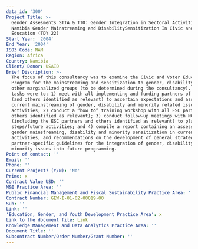 ```yaml
---
data_id: '300'
Project Title: >-
  Gender Assesments STTA & TTO: Gender Integration in Sectoral Activities:
  Namibia Gender Mainstreaming and DisabilitySensitization In Civic and Voter
  Education (TDY 22)
Start Year: '2004'
End Year: '2004'
ISO3 Code: NAM
Region: Africa
Country: Namibia
Client/ Donor: USAID
Brief Discription: >-
  The focus of this consultancy was to examine the Civic and Voter Education
  Program for the mainstreaming and sensitization to gender, disability and
  other marginalized groups (to be determined during the consultancy). The main
  tasks were to: 1) meet with all implementing and funding partners of the ESC
  (and others identified as relevant) to ascertain expectations and assess
  current mainstreaming of gender, disability and minority related issues and
  activities; 2) conduct a “how to” training workshop with all ESC partners (and
  others identified as relevant); 3) conduct follow-up meetings with NGOs
  (including the ESC partners and others identified as relevant) to plan next
  steps/future activities; and 4) compile a report containing an assessment of
  gender mainstreaming, disability and minority sensitization in current ESC
  activities, and recommendations on the development of general strategies and
  partner-specific guidelines for the integration of gender, disability and
  minority issues into future programming.
Point of contact: ''
Email: ''
Phone: ''
Current Project? (Y/N): 'No'
Prime: x
Contract Value USD: ''
M&E Practice Area: ''
Public Financial Management and Fiscal Sustainability Practice Area: ''
Contract Number: GEW-I-01-02-00019-00
Sub: ''
Link: ''
'Education, Gender, and Youth Development Practice Area': x
Link to the document file: Link
Knowledge Management and Data Analytics Practice Area: ''
Document Title: ''
Subcontract Number/Order Number/Grant Number: ''
---
```


